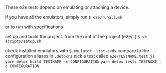 These e2e tests depend on emulating or attaching a device.

if you have all the emulators, simply run
`$ e2e/runall.sh`


or to run with specifications

set up and build the project.
from the root of the project (e2e/..)
`$ sh scripts/setup.sh`

check installed emulators with 
`$ emulator -list-avds`
compare to the configuration aliases in `.detoxrs`
pick a test called `e2e/TESTNAME.test.js`
`yarn detox build TESTNAME -c CONFIGURATION`
`yarn detox tests TESTNAME -c CONFIGURATION`

